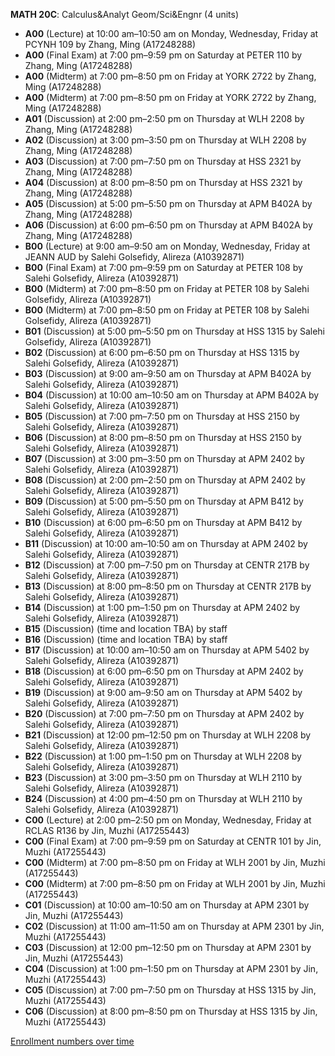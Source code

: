 **MATH 20C**: Calculus&Analyt Geom/Sci&Engnr (4 units)

- **A00** (Lecture) at 10:00 am–10:50 am on Monday, Wednesday, Friday at PCYNH 109 by Zhang, Ming (A17248288)
- **A00** (Final Exam) at 7:00 pm–9:59 pm on Saturday at PETER 110 by Zhang, Ming (A17248288)
- **A00** (Midterm) at 7:00 pm–8:50 pm on Friday at YORK 2722 by Zhang, Ming (A17248288)
- **A00** (Midterm) at 7:00 pm–8:50 pm on Friday at YORK 2722 by Zhang, Ming (A17248288)
- **A01** (Discussion) at 2:00 pm–2:50 pm on Thursday at WLH 2208 by Zhang, Ming (A17248288)
- **A02** (Discussion) at 3:00 pm–3:50 pm on Thursday at WLH 2208 by Zhang, Ming (A17248288)
- **A03** (Discussion) at 7:00 pm–7:50 pm on Thursday at HSS 2321 by Zhang, Ming (A17248288)
- **A04** (Discussion) at 8:00 pm–8:50 pm on Thursday at HSS 2321 by Zhang, Ming (A17248288)
- **A05** (Discussion) at 5:00 pm–5:50 pm on Thursday at APM B402A by Zhang, Ming (A17248288)
- **A06** (Discussion) at 6:00 pm–6:50 pm on Thursday at APM B402A by Zhang, Ming (A17248288)
- **B00** (Lecture) at 9:00 am–9:50 am on Monday, Wednesday, Friday at JEANN AUD by Salehi Golsefidy, Alireza (A10392871)
- **B00** (Final Exam) at 7:00 pm–9:59 pm on Saturday at PETER 108 by Salehi Golsefidy, Alireza (A10392871)
- **B00** (Midterm) at 7:00 pm–8:50 pm on Friday at PETER 108 by Salehi Golsefidy, Alireza (A10392871)
- **B00** (Midterm) at 7:00 pm–8:50 pm on Friday at PETER 108 by Salehi Golsefidy, Alireza (A10392871)
- **B01** (Discussion) at 5:00 pm–5:50 pm on Thursday at HSS 1315 by Salehi Golsefidy, Alireza (A10392871)
- **B02** (Discussion) at 6:00 pm–6:50 pm on Thursday at HSS 1315 by Salehi Golsefidy, Alireza (A10392871)
- **B03** (Discussion) at 9:00 am–9:50 am on Thursday at APM B402A by Salehi Golsefidy, Alireza (A10392871)
- **B04** (Discussion) at 10:00 am–10:50 am on Thursday at APM B402A by Salehi Golsefidy, Alireza (A10392871)
- **B05** (Discussion) at 7:00 pm–7:50 pm on Thursday at HSS 2150 by Salehi Golsefidy, Alireza (A10392871)
- **B06** (Discussion) at 8:00 pm–8:50 pm on Thursday at HSS 2150 by Salehi Golsefidy, Alireza (A10392871)
- **B07** (Discussion) at 3:00 pm–3:50 pm on Thursday at APM 2402 by Salehi Golsefidy, Alireza (A10392871)
- **B08** (Discussion) at 2:00 pm–2:50 pm on Thursday at APM 2402 by Salehi Golsefidy, Alireza (A10392871)
- **B09** (Discussion) at 5:00 pm–5:50 pm on Thursday at APM B412 by Salehi Golsefidy, Alireza (A10392871)
- **B10** (Discussion) at 6:00 pm–6:50 pm on Thursday at APM B412 by Salehi Golsefidy, Alireza (A10392871)
- **B11** (Discussion) at 10:00 am–10:50 am on Thursday at APM 2402 by Salehi Golsefidy, Alireza (A10392871)
- **B12** (Discussion) at 7:00 pm–7:50 pm on Thursday at CENTR 217B by Salehi Golsefidy, Alireza (A10392871)
- **B13** (Discussion) at 8:00 pm–8:50 pm on Thursday at CENTR 217B by Salehi Golsefidy, Alireza (A10392871)
- **B14** (Discussion) at 1:00 pm–1:50 pm on Thursday at APM 2402 by Salehi Golsefidy, Alireza (A10392871)
- **B15** (Discussion) (time and location TBA) by staff
- **B16** (Discussion) (time and location TBA) by staff
- **B17** (Discussion) at 10:00 am–10:50 am on Thursday at APM 5402 by Salehi Golsefidy, Alireza (A10392871)
- **B18** (Discussion) at 6:00 pm–6:50 pm on Thursday at APM 2402 by Salehi Golsefidy, Alireza (A10392871)
- **B19** (Discussion) at 9:00 am–9:50 am on Thursday at APM 5402 by Salehi Golsefidy, Alireza (A10392871)
- **B20** (Discussion) at 7:00 pm–7:50 pm on Thursday at APM 2402 by Salehi Golsefidy, Alireza (A10392871)
- **B21** (Discussion) at 12:00 pm–12:50 pm on Thursday at WLH 2208 by Salehi Golsefidy, Alireza (A10392871)
- **B22** (Discussion) at 1:00 pm–1:50 pm on Thursday at WLH 2208 by Salehi Golsefidy, Alireza (A10392871)
- **B23** (Discussion) at 3:00 pm–3:50 pm on Thursday at WLH 2110 by Salehi Golsefidy, Alireza (A10392871)
- **B24** (Discussion) at 4:00 pm–4:50 pm on Thursday at WLH 2110 by Salehi Golsefidy, Alireza (A10392871)
- **C00** (Lecture) at 2:00 pm–2:50 pm on Monday, Wednesday, Friday at RCLAS R136 by Jin, Muzhi (A17255443)
- **C00** (Final Exam) at 7:00 pm–9:59 pm on Saturday at CENTR 101 by Jin, Muzhi (A17255443)
- **C00** (Midterm) at 7:00 pm–8:50 pm on Friday at WLH 2001 by Jin, Muzhi (A17255443)
- **C00** (Midterm) at 7:00 pm–8:50 pm on Friday at WLH 2001 by Jin, Muzhi (A17255443)
- **C01** (Discussion) at 10:00 am–10:50 am on Thursday at APM 2301 by Jin, Muzhi (A17255443)
- **C02** (Discussion) at 11:00 am–11:50 am on Thursday at APM 2301 by Jin, Muzhi (A17255443)
- **C03** (Discussion) at 12:00 pm–12:50 pm on Thursday at APM 2301 by Jin, Muzhi (A17255443)
- **C04** (Discussion) at 1:00 pm–1:50 pm on Thursday at APM 2301 by Jin, Muzhi (A17255443)
- **C05** (Discussion) at 7:00 pm–7:50 pm on Thursday at HSS 1315 by Jin, Muzhi (A17255443)
- **C06** (Discussion) at 8:00 pm–8:50 pm on Thursday at HSS 1315 by Jin, Muzhi (A17255443)

[Enrollment numbers over time](./MATH20C.tsv)
